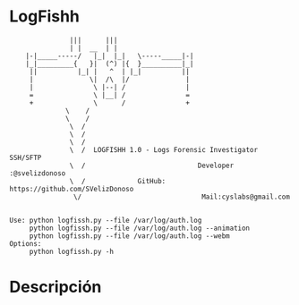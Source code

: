 # LogFishh

			       |||      |||
			       | |  __  | |
		|-|_____-----/   |_|  |_|   \-----_____|-|
		|_|_________{   }|  (^) |{  }__________|_|
		 ||          |_| |   ^  | |_|          ||
		 |              \|  /\  |/              |
		 |               \ |--| /               |
		 =               \ |__| /               =
		 +               \      /               +
				  \    /
				  \    /
				   \  /
				   \  /
				   \  /
				   \  /  LOGFISHH 1.0 - Logs Forensic Investigator SSH/SFTP
				   \  /                            Developer :@svelizdonoso       
				   \  /             GitHub: https://github.com/SVelizDonoso
				    \/                              Mail:cyslabs@gmail.com        
                                                           
                                                     
    Use: python logfissh.py --file /var/log/auth.log
         python logfissh.py --file /var/log/auth.log --animation 
         python logfissh.py --file /var/log/auth.log --webm 
    Options: 
         python logfissh.py -h


   
 # Descripción
 
